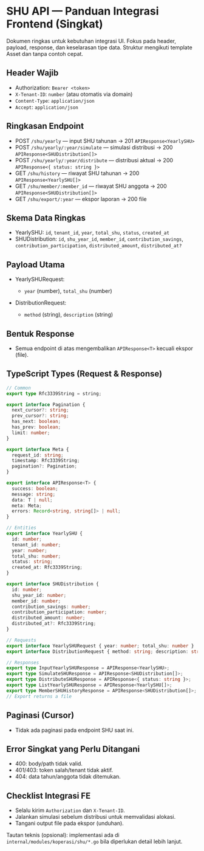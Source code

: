 # SHU API — Panduan Integrasi Frontend (Singkat)

Dokumen ringkas untuk kebutuhan integrasi UI. Fokus pada header, payload, response, dan keselarasan tipe data. Struktur mengikuti template Asset dan tanpa contoh cepat.

## Header Wajib

- Authorization: `Bearer <token>`
- `X-Tenant-ID`: `number` (atau otomatis via domain)
- `Content-Type`: `application/json`
- `Accept`: `application/json`

## Ringkasan Endpoint

- POST `/shu/yearly` — input SHU tahunan → 201 `APIResponse<YearlySHU>`
- POST `/shu/yearly/:year/simulate` — simulasi distribusi → 200 `APIResponse<SHUDistribution[]>`
- POST `/shu/yearly/:year/distribute` — distribusi aktual → 200 `APIResponse<{ status: string }>`
- GET `/shu/history` — riwayat SHU tahunan → 200 `APIResponse<YearlySHU[]>`
- GET `/shu/member/:member_id` — riwayat SHU anggota → 200 `APIResponse<SHUDistribution[]>`
- GET `/shu/export/:year` — ekspor laporan → 200 file

## Skema Data Ringkas

- YearlySHU: `id`, `tenant_id`, `year`, `total_shu`, `status`, `created_at`
- SHUDistribution: `id`, `shu_year_id`, `member_id`, `contribution_savings`, `contribution_participation`, `distributed_amount`, `distributed_at?`

## Payload Utama

- YearlySHURequest:
  - `year` (number), `total_shu` (number)

- DistributionRequest:
  - `method` (string), `description` (string)

## Bentuk Response

- Semua endpoint di atas mengembalikan `APIResponse<T>` kecuali ekspor (file).

## TypeScript Types (Request & Response)

```ts
// Common
export type Rfc3339String = string;

export interface Pagination {
  next_cursor?: string;
  prev_cursor?: string;
  has_next: boolean;
  has_prev: boolean;
  limit: number;
}

export interface Meta {
  request_id: string;
  timestamp: Rfc3339String;
  pagination?: Pagination;
}

export interface APIResponse<T> {
  success: boolean;
  message: string;
  data: T | null;
  meta: Meta;
  errors: Record<string, string[]> | null;
}

// Entities
export interface YearlySHU {
  id: number;
  tenant_id: number;
  year: number;
  total_shu: number;
  status: string;
  created_at: Rfc3339String;
}

export interface SHUDistribution {
  id: number;
  shu_year_id: number;
  member_id: number;
  contribution_savings: number;
  contribution_participation: number;
  distributed_amount: number;
  distributed_at?: Rfc3339String;
}

// Requests
export interface YearlySHURequest { year: number; total_shu: number }
export interface DistributionRequest { method: string; description: string }

// Responses
export type InputYearlySHUResponse = APIResponse<YearlySHU>;
export type SimulateSHUResponse = APIResponse<SHUDistribution[]>;
export type DistributeSHUResponse = APIResponse<{ status: string }>;
export type ListYearlySHUResponse = APIResponse<YearlySHU[]>;
export type MemberSHUHistoryResponse = APIResponse<SHUDistribution[]>;
// Export returns a file
```

## Paginasi (Cursor)

- Tidak ada paginasi pada endpoint SHU saat ini.

## Error Singkat yang Perlu Ditangani

- 400: body/path tidak valid.
- 401/403: token salah/tenant tidak aktif.
- 404: data tahun/anggota tidak ditemukan.

## Checklist Integrasi FE

- Selalu kirim `Authorization` dan `X-Tenant-ID`.
- Jalankan simulasi sebelum distribusi untuk memvalidasi alokasi.
- Tangani output file pada ekspor (unduhan).

Tautan teknis (opsional): implementasi ada di `internal/modules/koperasi/shu/*.go` bila diperlukan detail lebih lanjut.

